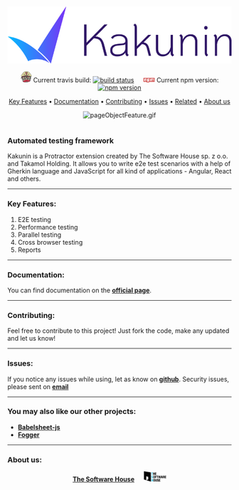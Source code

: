 <p align="center">
  <img src="/data/kakunin_logo.png" alt="kakunin.png" width="550"/>
</p>

<p align="center">
  <img src="/data/travis.png" alt="travis.png" width="25" />
   Current travis build:
  <a href="https://travis-ci.org/TheSoftwareHouse/Kakunin"><img src="https://travis-ci.org/TheSoftwareHouse/Kakunin.svg?branch=master" alt="build status" height="18"></a>
  &emsp;
  <img src="/data/npm.png" alt="npm.png" width="25"/> 
  Current npm version:
  <a href="https://badge.fury.io/js/kakunin"><img src="https://badge.fury.io/js/kakunin.svg" alt="npm version" height="18"></a>
</p>

<p align="center">
  <a href="#key-features">Key Features</a> •
  <a href="#documentation">Documentation</a> •
  <a href="#contributing">Contributing</a> •
  <a href="#issues">Issues</a> •
  <a href="#you-may-also-like-our-other-projects">Related</a> •
  <a href="#about-us">About us</a>
</p>

<p align="center">
  <img src="/data/pageObjectFeature.gif" alt="pageObjectFeature.gif"/>
</p>

<h1>
</h1>

### **Automated testing framework**

Kakunin is a Protractor extension created by The Software House sp. z o.o. and Takamol Holding. It allows you to write e2e test scenarios with a help of Gherkin language and JavaScript for all kind of applications - Angular, React and others.

---

### **Key Features:**

1. E2E testing
2. Performance testing
3. Parallel testing
4. Cross browser testing
5. Reports

---

### **Documentation:**

You can find documentation on the **[official page](https://kakunin.io)**.

---

### **Contributing:**

Feel free to contribute to this project! Just fork the code, make any updated and let us know!

---

### **Issues:**

If you notice any issues while using, let as know on **[github](https://github.com/TheSoftwareHouse/Kakunin/issues)**.
Security issues, please sent on <a href="mailto:security.opensource@tsh.io"><b>email</b></a>

---

### **You may also like our other projects:**

- **[Babelsheet-js](https://github.com/TheSoftwareHouse/babelsheet-js)**
- **[Fogger](https://github.com/TheSoftwareHouse/fogger)**

---

### **About us:**

<p align="center">
  <a href="https://tsh.io/pl"><b>The Software House</b></a>
  &emsp;
  <img src="/data/tsh.png" alt="tsh.png" width="50" />
</p>
